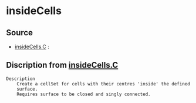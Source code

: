 # insideCells

## Source

- [insideCells.C](insideCells.C) : 


## Discription from [insideCells.C](insideCells.C)

```
Description
    Create a cellSet for cells with their centres 'inside' the defined
    surface.
    Requires surface to be closed and singly connected.


```

